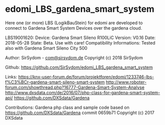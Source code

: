 # edomi_LBS_gardena_smart_system

Here one (or more) LBS (LogikBauStein) for edomi are developed to connect to Gardena Smart System Devices over the gardena cloud.

LBS19001620:
Device:							Gardena Smart Sileno R100LiC
Version: 						V0.16
Date:							2018-05-28
State:							Beta. Use with care!
Compatibility Informations:		Tested also with Gardena Smart Sileno City 500


Author:
SirSydom - com@sirsydom.de
Copyright (c) 2018 SirSydom

Github:
https://github.com/SirSydom/edomi_LBS_gardena_smart_system

Links:
https://knx-user-forum.de/forum/projektforen/edomi/1233746-lbs-f%C3%BCr-gardena-smart-sileno-smart-system
http://www.roboter-forum.com/showthread.php?16777-Gardena-Smart-System-Analyse
http://www.dxsdata.com/de/2016/07/php-class-for-gardena-smart-system-api/
https://github.com/DXSdata/Gardena


Contributions:
Gardena php class and sample code based on https://github.com/DXSdata/Gardena commit 0659b71 
Copyright (c) 2017 DXSdata